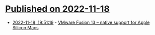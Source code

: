# [Published on 2022-11-18](index.md)

* [2022-11-18, 19:51:19](https://news.ycombinator.com/item?id=33661044) - [VMware Fusion 13 – native support for Apple Silicon Macs](https://www.macrumors.com/2022/11/18/vmware-fusion-13-apple-silicon-macs/)
